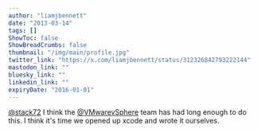 ```yaml
---
author: "liamjbennett"
date: "2013-03-14"
tags: []
ShowToc: false
ShowBreadCrumbs: false
thumbnail: "/img/main/profile.jpg"
twitter_link: "https://x.com/liamjbennett/status/312326842793222144"
mastodon_link: ""
bluesky_link: ""
linkedin_link: ""
expiryDate: "2016-01-01"
---
```


[@stack72](https://x.com/stack72) I think the [@VMwarevSphere](https://x.com/VMwarevSphere) team has had long enough to do this. I think it's time  we opened up xcode and wrote it ourselves.

